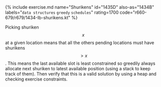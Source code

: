 {% include exercise.md name="Shurikens" id="1435D" also-as="1434B" labels="`data structures` `greedy` `schedules`" rating=1700 code="r660-679/r679/1434-Ib-shurikens.kt" %}

Picking shuriken $$x$$ at a given location means that all the others pending locations must have shurikens $$> x$$.  This means the last available slot is least constrained so greedily always allocate next shuriken to latest available position (using a stack to keep track of them).  Then verify that this is a valid solution by using a heap and checking exercise constraints.
